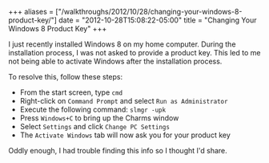 +++
aliases = ["/walkthroughs/2012/10/28/changing-your-windows-8-product-key/"]
date    = "2012-10-28T15:08:22-05:00"
title   = "Changing Your Windows 8 Product Key"
+++

I just recently installed Windows 8 on my home computer. During the installation process, I was not asked to provide a
product key. This led to me not being able to activate Windows after the installation process.

To resolve this, follow these steps:

* From the start screen, type `cmd`
* Right-click on `Command Prompt` and select `Run as Administrator`
* Execute the following command: `slmgr -upk`
* Press `Windows+C` to bring up the Charms window
* Select `Settings` and click `Change PC Settings`
* The `Activate Windows` tab will now ask you for your product key

Oddly enough, I had trouble finding this info so I thought I'd share.
